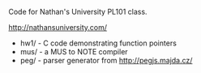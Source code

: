 
Code for Nathan's University PL101 class.

http://nathansuniversity.com/

* hw1/ - C code demonstrating function pointers
* mus/ - a MUS to NOTE compiler
* peg/ - parser generator from http://pegjs.majda.cz/